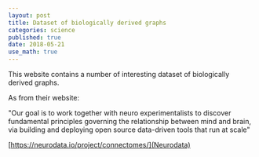 ```yaml
---
layout: post
title: Dataset of biologically derived graphs
categories: science
published: true
date: 2018-05-21
use_math: true
---
```


This website contains a number of interesting dataset of biologically derived graphs.

As from their website:

"Our goal is to work together with neuro experimentalists to discover fundamental principles governing the relationship between mind and brain, via building and deploying open source data-driven tools that run at scale"


[https://neurodata.io/project/connectomes/](Neurodata)

